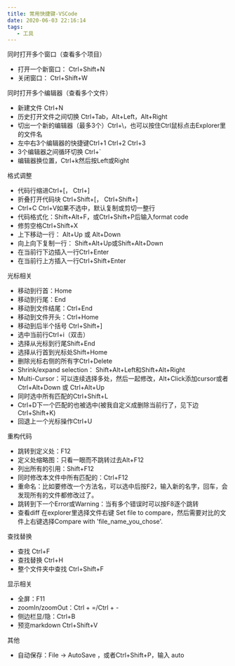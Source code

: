 ```yaml
---
title: 常用快捷键-VSCode 
date: 2020-06-03 22:16:14
tags:
   - 工具
---
```




同时打开多个窗口（查看多个项目）

- 打开一个新窗口： Ctrl+Shift+N
- 关闭窗口： Ctrl+Shift+W

同时打开多个编辑器（查看多个文件）

- 新建文件 Ctrl+N
- 历史打开文件之间切换 Ctrl+Tab，Alt+Left，Alt+Right
- 切出一个新的编辑器（最多3个）Ctrl+\，也可以按住Ctrl鼠标点击Explorer里的文件名
- 左中右3个编辑器的快捷键Ctrl+1 Ctrl+2 Ctrl+3
- 3个编辑器之间循环切换 Ctrl+`
- 编辑器换位置，Ctrl+k然后按Left或Right

格式调整

- 代码行缩进Ctrl+[， Ctrl+]
- 折叠打开代码块 Ctrl+Shift+[， Ctrl+Shift+]
- Ctrl+C Ctrl+V如果不选中，默认复制或剪切一整行
- 代码格式化：Shift+Alt+F，或Ctrl+Shift+P后输入format code
- 修剪空格Ctrl+Shift+X
- 上下移动一行： Alt+Up 或 Alt+Down
- 向上向下复制一行： Shift+Alt+Up或Shift+Alt+Down
- 在当前行下边插入一行Ctrl+Enter
- 在当前行上方插入一行Ctrl+Shift+Enter

光标相关

- 移动到行首：Home
- 移动到行尾：End
- 移动到文件结尾：Ctrl+End
- 移动到文件开头：Ctrl+Home
- 移动到后半个括号 Ctrl+Shift+]
- 选中当前行Ctrl+i（双击）
- 选择从光标到行尾Shift+End
- 选择从行首到光标处Shift+Home
- 删除光标右侧的所有字Ctrl+Delete
- Shrink/expand selection： Shift+Alt+Left和Shift+Alt+Right
- Multi-Cursor：可以连续选择多处，然后一起修改，Alt+Click添加cursor或者Ctrl+Alt+Down 或 Ctrl+Alt+Up
- 同时选中所有匹配的Ctrl+Shift+L
- Ctrl+D下一个匹配的也被选中(被我自定义成删除当前行了，见下边Ctrl+Shift+K)
- 回退上一个光标操作Ctrl+U

重构代码

- 跳转到定义处：F12
- 定义处缩略图：只看一眼而不跳转过去Alt+F12
- 列出所有的引用：Shift+F12
- 同时修改本文件中所有匹配的：Ctrl+F12
- 重命名：比如要修改一个方法名，可以选中后按F2，输入新的名字，回车，会发现所有的文件都修改过了。
- 跳转到下一个Error或Warning：当有多个错误时可以按F8逐个跳转
- 查看diff 在explorer里选择文件右键 Set file to compare，然后需要对比的文件上右键选择Compare with 'file_name_you_chose'.

查找替换

- 查找 Ctrl+F
- 查找替换 Ctrl+H
- 整个文件夹中查找 Ctrl+Shift+F

显示相关

- 全屏：F11
- zoomIn/zoomOut：Ctrl + =/Ctrl + -
- 侧边栏显/隐：Ctrl+B
- 预览markdown Ctrl+Shift+V

其他

- 自动保存：File -> AutoSave ，或者Ctrl+Shift+P，输入 auto